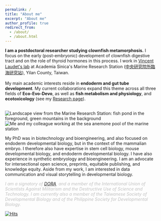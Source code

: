 ```yaml
---
permalink: /
title: "About me"
excerpt: "About me"
author_profile: true
redirect_from:
  - /about/
  - /about.html
---
```

<style>

.column2 {
  float: left;
  width: 33.33%;
  padding: 5px;
}

.column {
  float: left;
  width: 66.66%;
  padding: 5px;
}

.row::after {
  content: "";
  clear: both;
  display: table;
}
</style>



**I am a postdoctoral researcher studying clownfish metamorphosis.** I focus on the early (post-embryonic) development of clownfish digestive tract and on the role of thyroid hormones in this process.  I work in [Vincent Laudet's lab](https://groups.oist.jp/meedu) at Academia Sinica's Marine Research Station ([中央研究院所臨海研究站](https://mrs.icob.sinica.edu.tw/)), Yilan County, Taiwan.  <br/><br/> My main academic interests reside in **endoderm and gut tube development**. My current collaborations expand this theme across all three fields of **Eco-Evo-Devo**, as well as **fish metabolism and physiology**, and **ecotoxicology** (see my [Research page](https://stefanovianello.github.io/research_intro/)). 
<br/><br/>

![Landscape view from the Marine Research Station: fish pond in the foreground, green mountains in the background](https://StefanoVianello.github.io/images/landscape.png)
<br/>
![Me and my colleague working at the sea anemone pool of the marine station](https://StefanoVianello.github.io/images/Anemone_pool.png)

<!--
<div class="row">
  <div class="column">
    <img src="https://StefanoVianello.github.io/images/landscape.png" alt="Snow" style="width:100%">
  </div>
  <div class="column2">
    <img src="https://StefanoVianello.github.io/images/slowdown.jpeg" alt="Forest" style="width:100%">
  </div>
</div>
/-->

My PhD was in biotechnology and bioengineering, and also focused on endoderm developmental biology, but in the context of the mammalian embryo. I therefore also have expertise in stem cell biology, mouse developmental biology, and endoderm developmental biology. I have also experience in synthetic embryology and bioengineering. I am an advocate for intersectional open science, preprints, equitable publishing, and knowledge equity. Aside from my work, I am interested in data communication and visual storytelling in developmental biology.

 <span style="color:Silver">*I am a signatory of [DORA](https://sfdora.org/read/),  and a member of the International Union of Scientists Against Militarism and the Destructive Use of Science and Technology. I am currently also a member of the Taiwanese Society of Developmental Biology and of the Philippine Society for Developmental Biology.* </span>

[![Hits](https://hits.seeyoufarm.com/api/count/incr/badge.svg?url=https%3A%2F%2Fstefanovianello.github.io&count_bg=%23B4B4B4&title_bg=%23555555&icon=glitch.svg&icon_color=%23E7E7E7&title=visits&edge_flat=false)](https://hits.seeyoufarm.com)
